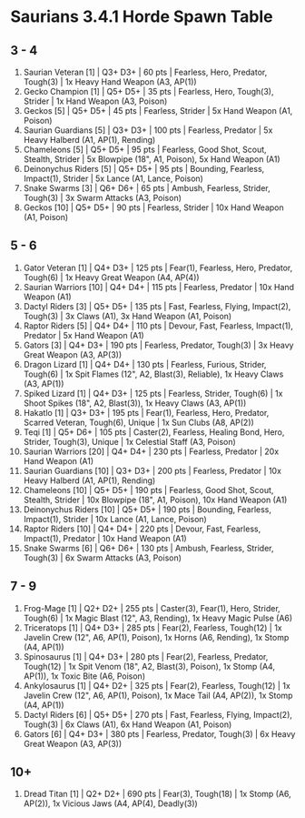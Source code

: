# Saurians 3.4.1 Horde Spawn Table

## 3 - 4

1. Saurian Veteran [1] | Q3+ D3+ | 60 pts | Fearless, Hero, Predator, Tough(3) | 1x Heavy Hand Weapon (A3, AP(1))
1. Gecko Champion [1] | Q5+ D5+ | 35 pts | Fearless, Hero, Tough(3), Strider | 1x Hand Weapon (A3, Poison)
1. Geckos [5] | Q5+ D5+ | 45 pts | Fearless, Strider | 5x Hand Weapon (A1, Poison)
1. Saurian Guardians [5] | Q3+ D3+ | 100 pts | Fearless, Predator | 5x Heavy Halberd (A1, AP(1), Rending)
1. Chameleons [5] | Q5+ D5+ | 95 pts | Fearless, Good Shot, Scout, Stealth, Strider | 5x Blowpipe (18", A1, Poison), 5x Hand Weapon (A1)
1. Deinonychus Riders [5] | Q5+ D5+ | 95 pts | Bounding, Fearless, Impact(1), Strider | 5x Lance (A1, Lance, Poison)
1. Snake Swarms [3] | Q6+ D6+ | 65 pts | Ambush, Fearless, Strider, Tough(3) | 3x Swarm Attacks (A3, Poison)
1. Geckos [10] | Q5+ D5+ | 90 pts | Fearless, Strider | 10x Hand Weapon (A1, Poison)

## 5 - 6

1. Gator Veteran [1] | Q4+ D3+ | 125 pts | Fear(1), Fearless, Hero, Predator, Tough(6) | 1x Heavy Great Weapon (A4, AP(4))
1. Saurian Warriors [10] | Q4+ D4+ | 115 pts | Fearless, Predator | 10x Hand Weapon (A1)
1. Dactyl Riders [3] | Q5+ D5+ | 135 pts | Fast, Fearless, Flying, Impact(2), Tough(3) | 3x Claws (A1), 3x Hand Weapon (A1, Poison)
1. Raptor Riders [5] | Q4+ D4+ | 110 pts | Devour, Fast, Fearless, Impact(1), Predator | 5x Hand Weapon (A1)
1. Gators [3] | Q4+ D3+ | 190 pts | Fearless, Predator, Tough(3) | 3x Heavy Great Weapon (A3, AP(3))
1. Dragon Lizard [1] | Q4+ D4+ | 130 pts | Fearless, Furious, Strider, Tough(6) | 1x Spit Flames (12", A2, Blast(3), Reliable), 1x Heavy Claws (A3, AP(1))
1. Spiked Lizard [1] | Q4+ D3+ | 125 pts | Fearless, Strider, Tough(6) | 1x Shoot Spikes (18", A2, Blast(3)), 1x Heavy Claws (A3, AP(1))
1. Hakatlo [1] | Q3+ D3+ | 195 pts | Fear(1), Fearless, Hero, Predator, Scarred Veteran, Tough(6), Unique | 1x Sun Clubs (A8, AP(2))
1. Teqi [1] | Q5+ D6+ | 105 pts | Caster(2), Fearless, Healing Bond, Hero, Strider, Tough(3), Unique | 1x Celestial Staff (A3, Poison)
1. Saurian Warriors [20] | Q4+ D4+ | 230 pts | Fearless, Predator | 20x Hand Weapon (A1)
1. Saurian Guardians [10] | Q3+ D3+ | 200 pts | Fearless, Predator | 10x Heavy Halberd (A1, AP(1), Rending)
1. Chameleons [10] | Q5+ D5+ | 190 pts | Fearless, Good Shot, Scout, Stealth, Strider | 10x Blowpipe (18", A1, Poison), 10x Hand Weapon (A1)
1. Deinonychus Riders [10] | Q5+ D5+ | 190 pts | Bounding, Fearless, Impact(1), Strider | 10x Lance (A1, Lance, Poison)
1. Raptor Riders [10] | Q4+ D4+ | 220 pts | Devour, Fast, Fearless, Impact(1), Predator | 10x Hand Weapon (A1)
1. Snake Swarms [6] | Q6+ D6+ | 130 pts | Ambush, Fearless, Strider, Tough(3) | 6x Swarm Attacks (A3, Poison)

## 7 - 9

1. Frog-Mage [1] | Q2+ D2+ | 255 pts | Caster(3), Fear(1), Hero, Strider, Tough(6) | 1x Magic Blast (12", A3, Rending), 1x Heavy Magic Pulse (A6)
1. Triceratops [1] | Q4+ D3+ | 285 pts | Fear(2), Fearless, Tough(12) | 1x Javelin Crew (12", A6, AP(1), Poison), 1x Horns (A6, Rending), 1x Stomp (A4, AP(1))
1. Spinosaurus [1] | Q4+ D3+ | 280 pts | Fear(2), Fearless, Predator, Tough(12) | 1x Spit Venom (18", A2, Blast(3), Poison), 1x Stomp (A4, AP(1)), 1x Toxic Bite (A6, Poison)
1. Ankylosaurus [1] | Q4+ D2+ | 325 pts | Fear(2), Fearless, Tough(12) | 1x Javelin Crew (12", A6, AP(1), Poison), 1x Mace Tail (A4, AP(2)), 1x Stomp (A4, AP(1))
1. Dactyl Riders [6] | Q5+ D5+ | 270 pts | Fast, Fearless, Flying, Impact(2), Tough(3) | 6x Claws (A1), 6x Hand Weapon (A1, Poison)
1. Gators [6] | Q4+ D3+ | 380 pts | Fearless, Predator, Tough(3) | 6x Heavy Great Weapon (A3, AP(3))

## 10+

1. Dread Titan [1] | Q2+ D2+ | 690 pts | Fear(3), Tough(18) | 1x Stomp (A6, AP(2)), 1x Vicious Jaws (A4, AP(4), Deadly(3))